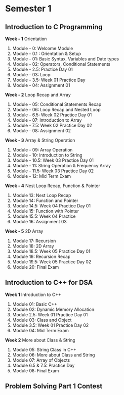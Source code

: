 # Semester 1
## Introduction to C Programming

**Week - 1**  Orientation
1. Module - 0: Welcome Module
2. Module - 0.1 : Orientation & Setup
3. Module - 01: Basic Syntax, Variables and Date types
4. Module - 02: Operators, Conditional Statements
5. Module - 2.5: Practice Day 01
6. Module - 03: Loop
7. Module - 3.5: Week 01 Practice Day 
8.  Module - 04: Assignment 01

**Week - 2** Loop Recap and Array
1. Module - 05: Conditional Statements Recap
2. Module - 06: Loop Recap and Nested Loop
3. Module - 6.5: Week 02 Practice Day 01
4. Module - 07: Introduction to Array
5. Module - 7.5: Week 02 Practice Day 02
6. Module - 08: Assignment 02

**Week - 3** Array & String Operation
1. Module - 09: Array Operation
2. Module - 10: Introduction to String
3. Module - 10.5: Week 03 Practice Day 01
4. Module - 11: String Operation & Frequency Array
5. Module - 11.5: Week 03 Practice Day 02
6. Module - 12: Mid Term Exam

**Week - 4** Nest Loop Recap, Function & Pointer
1. Module 13: Nest Loop Recap
2. Module 14: Function and Pointer
3. Module 14.5: Week 04 Practice Day 01
4. Module 15: Function with Pointer
5. Module 15.5: Week 04 Practice
6. Module 16: Assignment 03

**Week - 5** 2D Array
1. Module 17: Recursion
2. Module 18: 2D Array
3. Module 18.5: Week 05 Practice Day 01
4. Module 19: Recursion Recap
5. Module 19.5: Week 05 Practice Day 02
6. Module 20: Final Exam
## Introduction to C++ for DSA

**Week 1** Introduction to C++
1. Module 01: Basic C++
2. Module 02: Dynamic Memory Allocation
3. Module 2.5: Week 01 Practice Day 01
4. Module 03: Class and Object
5. Module 3.5: Week 01 Practice Day 02
6. Module 04: Mid Term Exam

**Week 2** More about Class & String
1. Module 05: String Class in C++
2. Module 06: More about Class and String 
3. Module 07: Array of Objects
4. Module 6.5 & 7.5: Practice Day
5. Module 08: Final Exam

## Problem Solving Part 1 Contest
